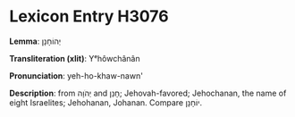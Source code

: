 # Lexicon Entry H3076

**Lemma**: יְהוֹחָנָן

**Transliteration (xlit)**: Yᵉhôwchânân

**Pronunciation**: yeh-ho-khaw-nawn'

**Description**:
from יְהֹוָה and חָנַן; Jehovah-favored; Jehochanan, the name of eight Israelites; Jehohanan, Johanan. Compare יוֹחָנָן.
